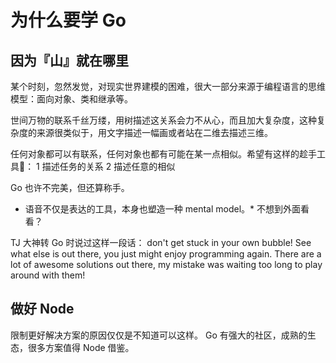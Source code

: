 # 为什么要学 Go

## 因为『山』就在哪里

某个时刻，忽然发觉，对现实世界建模的困难，很大一部分来源于编程语言的思维模型：面向对象、类和继承等。

世间万物的联系千丝万缕，用树描述这关系会力不从心，而且加大复杂度，这种复杂度的来源很类似于，用文字描述一幅画或者站在二维去描述三维。

任何对象都可以有联系，任何对象也都有可能在某一点相似。希望有这样的趁手工具： 1 描述任务的关系 2 描述任意的相似

Go 也许不完美，但还算称手。

* 语音不仅是表达的工具，本身也塑造一种 mental model。\* 不想到外面看看？

TJ 大神转 Go 时说过这样一段话： don't get stuck in your own bubble! See what else is out there, you just might enjoy programming again. There are a lot of awesome solutions out there, my mistake was waiting too long to play around with them!

## 做好 Node

限制更好解决方案的原因仅仅是不知道可以这样。 Go 有强大的社区，成熟的生态，很多方案值得 Node 借鉴。

